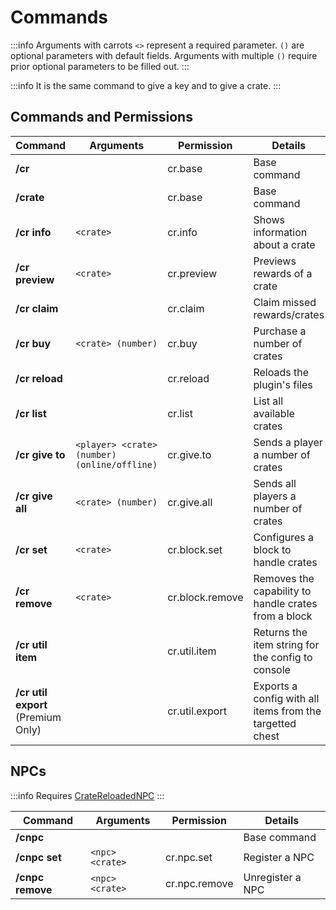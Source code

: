 # Commands

:::info
Arguments with carrots `<>` represent a required parameter. `()` are optional parameters with default fields.
Arguments with multiple `()` require prior optional parameters to be filled out.
:::

:::info
It is the same command to give a key and to give a crate.
:::

## Commands and Permissions

| **Command**                        | **Arguments**                                | **Permission**  | **Details**                                              |
| ---------------------------------- | -------------------------------------------- | --------------- | -------------------------------------------------------- |
| **/cr**                            |                                              | cr.base         | Base command                                             |
| **/crate**                         |                                              | cr.base         | Base command                                             |
| **/cr info**                       | `<crate>`                                    | cr.info         | Shows information about a crate                          |
| **/cr preview**                    | `<crate>`                                    | cr.preview      | Previews rewards of a crate                              |
| **/cr claim**                      |                                              | cr.claim        | Claim missed rewards/crates                              |
| **/cr buy**                        | `<crate> (number)`                           | cr.buy          | Purchase a number of crates                              |
| **/cr reload**                     |                                              | cr.reload       | Reloads the plugin's files                               |
| **/cr list**                       |                                              | cr.list         | List all available crates                                |
| **/cr give to**                    | `<player> <crate> (number) (online/offline)` | cr.give.to      | Sends a player a number of crates                        |
| **/cr give all**                   | `<crate> (number)`                           | cr.give.all     | Sends all players a number of crates                     |
| **/cr set**                        | `<crate>`                                    | cr.block.set    | Configures a block to handle crates                      |
| **/cr remove**                     | `<crate>`                                    | cr.block.remove | Removes the capability to handle crates from a block     |
| **/cr util item**                  |                                              | cr.util.item    | Returns the item string for the config to console        |
| **/cr util export** (Premium Only) |                                              | cr.util.export  | Exports a config with all items from the targetted chest |

## NPCs

:::info
Requires [CrateReloadedNPC](installation)
:::

| **Command**      | **Arguments**   | **Permission** | **Details**      |
| ---------------- | --------------- | -------------- | ---------------- |
| **/cnpc**        |                 |                | Base command     |
| **/cnpc set**    | `<npc> <crate>` | cr.npc.set     | Register a NPC   |
| **/cnpc remove** | `<npc> <crate>` | cr.npc.remove  | Unregister a NPC |
